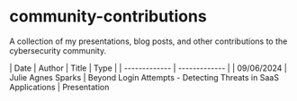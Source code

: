 # community-contributions
A collection of my presentations, blog posts, and other contributions to the cybersecurity community.

| Date  | Author | Title | Type |
| ------------- | ------------- |
| 09/06/2024  | Julie Agnes Sparks | Beyond Login Attempts - Detecting Threats in SaaS Applications | Presentation
